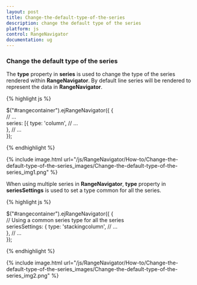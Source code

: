 ```yaml
---
layout: post
title: Change-the-default-type-of-the-series
description: change the default type of the series
platform: js
control: RangeNavigator
documentation: ug
---
```


### Change the default type of the series

The **type** property in **series** is used to change the type of the series rendered within **RangeNavigator**. By default line series will be rendered to represent the data in **RangeNavigator**.



{% highlight js %}


$("#rangecontainer").ejRangeNavigator({
               {   
                   // ...              
                   series: [{
                        type: 'column',
                        // ...              
                      },
                  // ...             
               });


{% endhighlight %}



{% include image.html url="/js/RangeNavigator/How-to/Change-the-default-type-of-the-series_images/Change-the-default-type-of-the-series_img1.png" %}


When using multiple series in **RangeNavigator**, **type** property in **seriesSettings** is used to set a type common for all the series.



{% highlight js %}


$("#rangecontainer").ejRangeNavigator({
               {   
                   // Using a common series type for all the series              
                   seriesSettings: {
                        type: 'stackingcolumn',
                        // ...              
                      },
                  // ...             
               });


{% endhighlight %}

{% include image.html url="/js/RangeNavigator/How-to/Change-the-default-type-of-the-series_images/Change-the-default-type-of-the-series_img2.png" %}



